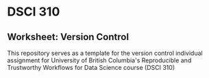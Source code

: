 # DSCI 310
## Worksheet: Version Control

This repository serves as a template for the version control
individual assignment for University of British Columbia's 
Reproducible and Trustworthy Workflows for Data Science course (DSCI 310)
